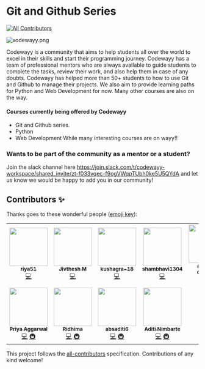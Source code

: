 # Git and Github Series
<!-- ALL-CONTRIBUTORS-BADGE:START - Do not remove or modify this section -->
[![All Contributors](https://img.shields.io/badge/all_contributors-11-orange.svg?style=flat-square)](#contributors-)
<!-- ALL-CONTRIBUTORS-BADGE:END -->

![xodewayy.png](https://www.dropbox.com/s/xjgb5hp4juz2quf/xodewayy.png?dl=0&raw=1)

Codewayy is a community that aims to help students all over the world to excel in their skills and start their programming journey. Codewayy has a team of professional mentors who are always available to guide students to complete the tasks, review their work, and also help them in case of any doubts. 
Codewayy has helped more than 50+ students to how to use Git and Github to manage their projects. We also aim to provide learning paths for Python and Web Development for now. Many other courses are also on the way.


#### Courses currently being offered by Codewayy
  - Git and Github series.
  - Python
  - Web Development
  While many interesting courses are on wayy!!

### Wants to be part of the community as a mentor or a student? 
Join the slack channel here https://join.slack.com/t/codewayy-workspace/shared_invite/zt-f033vqec-f9ogVWqpTUbh0ke5U5QYdA and let us know we would be happy to add you in our community!

## Contributors ✨

Thanks goes to these wonderful people ([emoji key](https://allcontributors.org/docs/en/emoji-key)):

<!-- ALL-CONTRIBUTORS-LIST:START - Do not remove or modify this section -->
<!-- prettier-ignore-start -->
<!-- markdownlint-disable -->
<table>
  <tr>
    <td align="center"><a href="https://github.com/riya51"><img src="https://avatars3.githubusercontent.com/u/58393932?v=4" width="100px;" alt=""/><br /><sub><b>riya51</b></sub></a><br /><a href="https://github.com/codewayy/github_series/commits?author=riya51" title="Code">💻</a></td>
    <td align="center"><a href="http://jivthesh.github.io"><img src="https://avatars3.githubusercontent.com/u/20579980?v=4" width="100px;" alt=""/><br /><sub><b>Jivthesh M</b></sub></a><br /><a href="https://github.com/codewayy/github_series/commits?author=jivthesh" title="Code">💻</a></td>
    <td align="center"><a href="https://github.com/kushagra-18"><img src="https://avatars1.githubusercontent.com/u/46473446?v=4" width="100px;" alt=""/><br /><sub><b>kushagra-18</b></sub></a><br /><a href="https://github.com/codewayy/github_series/commits?author=kushagra-18" title="Code">💻</a></td>
    <td align="center"><a href="https://github.com/shambhavi1304"><img src="https://avatars3.githubusercontent.com/u/52482297?v=4" width="100px;" alt=""/><br /><sub><b>shambhavi1304</b></sub></a><br /><a href="https://github.com/codewayy/github_series/commits?author=shambhavi1304" title="Code">💻</a></td>
    <td align="center"><a href="https://github.com/amisha-chauhan"><img src="https://avatars3.githubusercontent.com/u/66894429?v=4" width="100px;" alt=""/><br /><sub><b>amisha-chauhan</b></sub></a><br /><a href="https://github.com/codewayy/github_series/commits?author=amisha-chauhan" title="Code">💻</a></td>
    <td align="center"><a href="https://github.com/arupmaji404"><img src="https://avatars2.githubusercontent.com/u/65840456?v=4" width="100px;" alt=""/><br /><sub><b>Arup Maji</b></sub></a><br /><a href="https://github.com/codewayy/github_series/commits?author=arupmaji404" title="Code">💻</a></td>
    <td align="center"><a href="https://github.com/yashika0998"><img src="https://avatars2.githubusercontent.com/u/49201799?v=4" width="100px;" alt=""/><br /><sub><b>yashika mittal</b></sub></a><br /><a href="https://github.com/codewayy/github_series/commits?author=yashika0998" title="Code">💻</a> <a href="#infra-yashika0998" title="Infrastructure (Hosting, Build-Tools, etc)">🚇</a></td>
  </tr>
  <tr>
    <td align="center"><a href="https://github.com/priya8936"><img src="https://avatars3.githubusercontent.com/u/51107439?v=4" width="100px;" alt=""/><br /><sub><b>Priya Aggarwal</b></sub></a><br /><a href="https://github.com/codewayy/github_series/commits?author=priya8936" title="Code">💻</a> <a href="#infra-priya8936" title="Infrastructure (Hosting, Build-Tools, etc)">🚇</a></td>
    <td align="center"><a href="https://github.com/Ridhima12345"><img src="https://avatars3.githubusercontent.com/u/52284756?v=4" width="100px;" alt=""/><br /><sub><b>Ridhima </b></sub></a><br /><a href="https://github.com/codewayy/github_series/commits?author=Ridhima12345" title="Code">💻</a> <a href="#infra-Ridhima12345" title="Infrastructure (Hosting, Build-Tools, etc)">🚇</a></td>
    <td align="center"><a href="https://github.com/absaditi6"><img src="https://avatars1.githubusercontent.com/u/65762009?v=4" width="100px;" alt=""/><br /><sub><b>absaditi6</b></sub></a><br /><a href="https://github.com/codewayy/github_series/commits?author=absaditi6" title="Code">💻</a> <a href="#infra-absaditi6" title="Infrastructure (Hosting, Build-Tools, etc)">🚇</a></td>
    <td align="center"><a href="https://github.com/adinimbarte"><img src="https://avatars1.githubusercontent.com/u/59500173?v=4" width="100px;" alt=""/><br /><sub><b>Aditi Nimbarte</b></sub></a><br /><a href="https://github.com/codewayy/github_series/commits?author=adinimbarte" title="Code">💻</a> <a href="#infra-adinimbarte" title="Infrastructure (Hosting, Build-Tools, etc)">🚇</a></td>
  </tr>
</table>

<!-- markdownlint-enable -->
<!-- prettier-ignore-end -->
<!-- ALL-CONTRIBUTORS-LIST:END -->

This project follows the [all-contributors](https://github.com/all-contributors/all-contributors) specification. Contributions of any kind welcome!